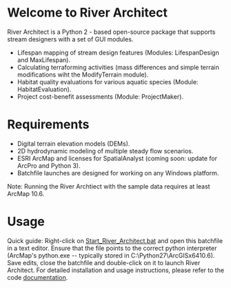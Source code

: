 # Welcome to River Architect
River Architect is a Python 2 - based open-source package that supports stream designers with a set of 
GUI modules.

 * Lifespan mapping of stream design features (Modules: LifespanDesign and MaxLifespan).
 * Calculating terraforming activities (mass differences and simple terrain modifications wiht the ModifyTerrain module).
 * Habitat quality evaluations for various aquatic species (Module: HabitatEvaluation).
 * Project cost-benefit assessments (Module: ProjectMaker).
    
# Requirements
 * Digital terrain elevation models (DEMs). 
 * 2D hydrodynamic modeling of multiple steady flow scenarios. 
 * ESRI ArcMap and licenses for SpatialAnalyst (coming soon: update for ArcPro and Python 3). 
 * Batchfile launches are designed for working on any Windows platform.
 
 Note: Running the River Archtiect with the sample data requires at least ArcMap 10.6.

# Usage
Quick guide: Right-click on [Start_River_Architect.bat][1] and open this batchfile in a text editor. Ensure that the file points to the correct python interpreter (ArcMap's python.exe -- typically stored in C:\Python27\ArcGISx6410.6\). Save edits, close the batchfile and double-click on it to launch River Architect. For detailed installation and usage instructions, please refer to the code [documentation][2].

[1]: https://github.com/sschwindt/RiverArchitect_development/blob/master/Start_River_Architect.bat
[2]: https://github.com/sschwindt/RiverArchitect_development/blob/master/00_Documentation/CodeDocumentation.pdf
